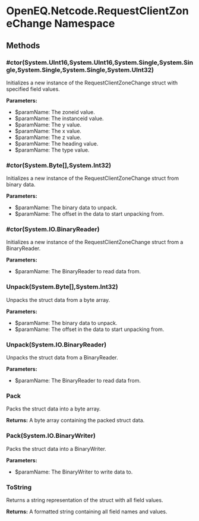 ﻿# OpenEQ.Netcode.RequestClientZoneChange Namespace

## Methods

### #ctor(System.UInt16,System.UInt16,System.Single,System.Single,System.Single,System.Single,System.UInt32)

Initializes a new instance of the RequestClientZoneChange struct with specified field values.

**Parameters:**

- $paramName: The zoneid value.
- $paramName: The instanceid value.
- $paramName: The y value.
- $paramName: The x value.
- $paramName: The z value.
- $paramName: The heading value.
- $paramName: The type value.

### #ctor(System.Byte[],System.Int32)

Initializes a new instance of the RequestClientZoneChange struct from binary data.

**Parameters:**

- $paramName: The binary data to unpack.
- $paramName: The offset in the data to start unpacking from.

### #ctor(System.IO.BinaryReader)

Initializes a new instance of the RequestClientZoneChange struct from a BinaryReader.

**Parameters:**

- $paramName: The BinaryReader to read data from.

### Unpack(System.Byte[],System.Int32)

Unpacks the struct data from a byte array.

**Parameters:**

- $paramName: The binary data to unpack.
- $paramName: The offset in the data to start unpacking from.

### Unpack(System.IO.BinaryReader)

Unpacks the struct data from a BinaryReader.

**Parameters:**

- $paramName: The BinaryReader to read data from.

### Pack

Packs the struct data into a byte array.

**Returns:** A byte array containing the packed struct data.

### Pack(System.IO.BinaryWriter)

Packs the struct data into a BinaryWriter.

**Parameters:**

- $paramName: The BinaryWriter to write data to.

### ToString

Returns a string representation of the struct with all field values.

**Returns:** A formatted string containing all field names and values.


